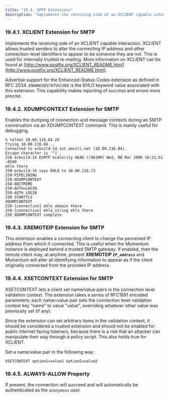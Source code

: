 ```yaml
---
title: "19.4. SMTP Extensions"
description: "Implements the receiving side of an XCLIENT capable interaction XCLIENT allows trusted senders to alter the connecting IP address and other connection level identifiers to appear to be someone they are not This is used for internally trusted re mailing More information on XCLIENT can be found at http www..."
---
```


### <a name="idp2679232"></a> 19.4.1. XCLIENT Extension for SMTP

Implements the receiving side of an XCLIENT capable interaction. XCLIENT allows trusted senders to alter the connecting IP address and other connection-level identifiers to appear to be someone they are not. This is used for internally trusted re-mailing. More information on XCLIENT can be found at [http://www.postfix.org/XCLIENT_README.html](http://www.postfix.org/XCLIENT_README.html).

Advertise support for the Enhanced-Status-Codes extension as defined in RFC 2034\. `ENHANCEDSTATUSCODE` is the EHLO keyword value associated with this extension. This capability makes reporting of success and errors more precise.

### <a name="idp2678000"></a> 19.4.2. XDUMPCONTEXT Extension for SMTP

Enables the dumping of connection and message contexts during an SMTP conversation via an XDUMPCONTEXT command. This is mainly useful for debugging.

```
% telnet 10.80.116.84 25
Trying 10.80.116.84...
Connected to ecbuild-14.int.omniti.net (10.80.116.84).
Escape character is '^]'.
220 ecbuild-14 ESMTP ecelerity HEAD r(9610M) Wed, 08 Mar 2006 16:21:51 -0500
ehlo there
250-ecbuild-14 says EHLO to 10.80.116.73
250-PIPELINING
250-XDUMPCONTEXT
250-8BITMIME
250-AUTH=LOGIN
250-AUTH LOGIN
250 STARTTLS
XDUMPCONTEXT
250-[connection] ehlo_domain there
250-[connection] ehlo_string ehlo there
250 XDUMPCONTEXT complete
```

### <a name="idp2681280"></a> 19.4.3. XREMOTEIP Extension for SMTP

This extension enables a connecting client to change the perceived IP address from which it connected. This is useful when the Momentum instance is deployed behind a trusted SMTP gateway. If enabled, then the remote client may, at anytime, present **XREMOTEIP *`IP_address`***                and Momentum will alter all identifying information to appear as if the client originally connected from the provided IP address.

### <a name="idp2654816"></a> 19.4.4. XSETCONTEXT Extension for SMTP

XSETCONTEXT lets a client set name/value pairs in the connection level validation context. The extension takes a series of RFC1891 encoded parameters; each name=value pair sets the connection level validation context key "name" to value "value", overriding whatever other value was previously set (if any).

Since the extension can set arbitrary items in the validation context, it should be considered a trusted extension and should not be enabled for public Internet facing listeners, because there is a risk that an attacker can manipulate their way through a policy script. This also holds true for XCLIENT.

Set a name/value pair in the following way:

`XSETCONTEXT option1=value1 option2=value2`
### <a name="idp2420192"></a> 19.4.5. ALWAYS-ALLOW Property

If present, the connection will succeed and will automatically be authenticated as the `anonymous` user.